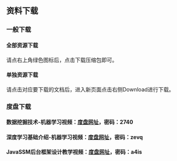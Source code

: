 ## 资料下载

### 一般下载
#### 全部资源下载
请点右上角绿色图标后，点击下载压缩包即可。

#### 单独资源下载
请点击对应要下载的文档后，进入新页面点击右侧Download进行下载。

### 度盘下载

#### 数据挖掘技术-机器学习视频：[度盘网址](https://pan.baidu.com/s/1gfKp5yb)，密码：2740
  
#### 深度学习基础介绍-机器学习视频：[度盘网址](https://pan.baidu.com/s/1hsJ750S)，密码：zevq

#### JavaSSM后台框架设计教学视频：[度盘网址](https://pan.baidu.com/s/1pKHbzsB)，密码：a4is
